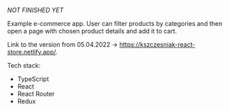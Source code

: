 *NOT FINISHED YET*

Example e-commerce app. User can filter products by categories and then open a page with chosen product details and add it to cart.

Link to the version from 05.04.2022 -> https://kszczesniak-react-store.netlify.app/.

Tech stack:
- TypeScript
- React
- React Router
- Redux

